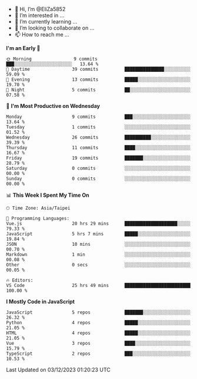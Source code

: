 - 👋 Hi, I’m @EliZa5852
- 👀 I’m interested in ...
- 🌱 I’m currently learning ...
- 💞️ I’m looking to collaborate on ...
- 📫 How to reach me ...

<!--START_SECTION:waka-->
**I'm an Early 🐤** 

```text
🌞 Morning                9 commits           ███░░░░░░░░░░░░░░░░░░░░░░   13.64 % 
🌆 Daytime                39 commits          ███████████████░░░░░░░░░░   59.09 % 
🌃 Evening                13 commits          █████░░░░░░░░░░░░░░░░░░░░   19.70 % 
🌙 Night                  5 commits           ██░░░░░░░░░░░░░░░░░░░░░░░   07.58 % 
```
📅 **I'm Most Productive on Wednesday** 

```text
Monday                   9 commits           ███░░░░░░░░░░░░░░░░░░░░░░   13.64 % 
Tuesday                  1 commits           ░░░░░░░░░░░░░░░░░░░░░░░░░   01.52 % 
Wednesday                26 commits          ██████████░░░░░░░░░░░░░░░   39.39 % 
Thursday                 11 commits          ████░░░░░░░░░░░░░░░░░░░░░   16.67 % 
Friday                   19 commits          ███████░░░░░░░░░░░░░░░░░░   28.79 % 
Saturday                 0 commits           ░░░░░░░░░░░░░░░░░░░░░░░░░   00.00 % 
Sunday                   0 commits           ░░░░░░░░░░░░░░░░░░░░░░░░░   00.00 % 
```


📊 **This Week I Spent My Time On** 

```text
🕑︎ Time Zone: Asia/Taipei

💬 Programming Languages: 
Vue.js                   20 hrs 29 mins      ████████████████████░░░░░   79.33 % 
JavaScript               5 hrs 7 mins        █████░░░░░░░░░░░░░░░░░░░░   19.84 % 
JSON                     10 mins             ░░░░░░░░░░░░░░░░░░░░░░░░░   00.70 % 
Markdown                 1 min               ░░░░░░░░░░░░░░░░░░░░░░░░░   00.08 % 
Other                    0 secs              ░░░░░░░░░░░░░░░░░░░░░░░░░   00.05 % 

🔥 Editors: 
VS Code                  25 hrs 49 mins      █████████████████████████   100.00 % 
```

**I Mostly Code in JavaScript** 

```text
JavaScript               5 repos             ███████░░░░░░░░░░░░░░░░░░   26.32 % 
Python                   4 repos             █████░░░░░░░░░░░░░░░░░░░░   21.05 % 
HTML                     4 repos             █████░░░░░░░░░░░░░░░░░░░░   21.05 % 
Vue                      3 repos             ████░░░░░░░░░░░░░░░░░░░░░   15.79 % 
TypeScript               2 repos             ███░░░░░░░░░░░░░░░░░░░░░░   10.53 % 
```




 Last Updated on 03/12/2023 01:20:23 UTC
<!--END_SECTION:waka-->
